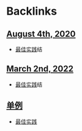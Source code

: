 
# Backlinks
## [August 4th, 2020](<August 4th, 2020.md>)
- [最佳实践](<最佳实践.md>)结

## [March 2nd, 2022](<March 2nd, 2022.md>)
- [最佳实践](<最佳实践.md>)结

## [单例](<单例.md>)
- [最佳实践](<最佳实践.md>)

